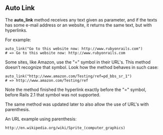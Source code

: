 ## Auto Link

The **auto\_link** method receives any text given as parameter, and if the texts has some e-mail address or an website, it returns the same text, but with hyperlinks.

For example:

	auto_link("Go to this website now: http://www.rubyonrails.com")
	# => Go to this website now: http://www.rubyonrails.com

Some sites, like Amazon, use the "=" symbol in their URL's. This method doesn't recognize that symbol. Look how the method behaves in such case:

	auto_link("http://www.amazon.com/Testing/ref=pd_bbs_sr_1")
	# => http://www.amazon.com/Testing/ref

Note the method finished the hyperlink exactly before the "=" symbol, before Rails 2.1 that symbol was not supported. 

The same method was updated later to also allow the use of URL's with parenthesis.

An URL example using parenthesis:

	http://en.wikipedia.org/wiki/Sprite_(computer_graphics)
